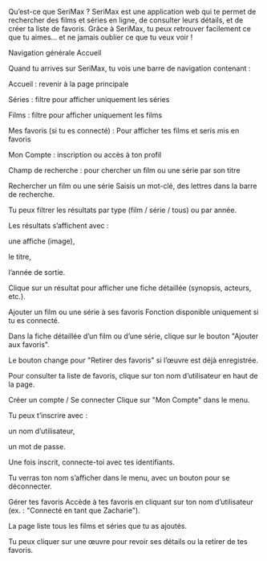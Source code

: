 Qu’est-ce que SeriMax ?
SeriMax est une application web qui te permet de rechercher des films et séries en ligne, de consulter leurs détails, et de créer ta liste de favoris.
Grâce à SeriMax, tu peux retrouver facilement ce que tu aimes… et ne jamais oublier ce que tu veux voir !

Navigation générale
Accueil

Quand tu arrives sur SeriMax, tu vois une barre de navigation contenant :

Accueil : revenir à la page principale

Séries : filtre pour afficher uniquement les séries

Films : filtre pour afficher uniquement les films

Mes favoris (si tu es connecté) : Pour afficher tes films et seris mis en favoris

Mon Compte : inscription ou accès à ton profil 

Champ de recherche : pour chercher un film ou une série par son titre

Rechercher un film ou une série
Saisis un mot-clé, des lettres dans la barre de recherche.

Tu peux filtrer les résultats par type (film / série / tous) ou par année.

Les résultats s’affichent avec :

une affiche (image),

le titre,

l’année de sortie.

Clique sur un résultat pour afficher une fiche détaillée (synopsis, acteurs, etc.).

Ajouter un film ou une série à ses favoris
Fonction disponible uniquement si tu es connecté.

Dans la fiche détaillée d’un film ou d’une série, clique sur le bouton "Ajouter aux favoris".

Le bouton change pour "Retirer des favoris" si l’œuvre est déjà enregistrée.

Pour consulter ta liste de favoris, clique sur ton nom d’utilisateur en haut de la page.

Créer un compte / Se connecter
Clique sur "Mon Compte" dans le menu.

Tu peux t’inscrire avec :

un nom d’utilisateur,

un mot de passe.

Une fois inscrit, connecte-toi avec tes identifiants.

Tu verras ton nom s’afficher dans le menu, avec un bouton pour se déconnecter.

Gérer tes favoris
Accède à tes favoris en cliquant sur ton nom d’utilisateur (ex. : "Connecté en tant que Zacharie").

La page liste tous les films et séries que tu as ajoutés.

Tu peux cliquer sur une œuvre pour revoir ses détails ou la retirer de tes favoris.